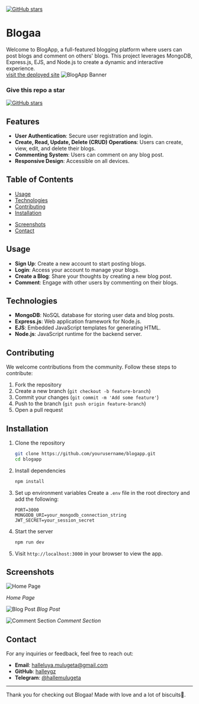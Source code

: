 [![GitHub stars](https://img.shields.io/github/stars/halleygz/Directed-project.svg?style=social&label=Star&maxAge=2592000)](https://github.com/halleygz/Directed-project/stargazers)
# Blogaa

Welcome to BlogApp, a full-featured blogging platform where users can post blogs and comment on others' blogs. This project leverages MongoDB, Express.js, EJS, and Node.js to create a dynamic and interactive experience.
<br>
[visit the deployed site](https://directed-project.onrender.com/)
![BlogApp Banner](https://github.com/halleygz/Directed-project/assets/98106633/0a7623c9-0cea-46ba-bd29-6d1927bc04d3)


### Give this repo a star
[![GitHub stars](https://img.shields.io/github/stars/halleygz/Directed-project.svg?style=social&label=Star&maxAge=2592000)](https://github.com/halleygz/Directed-project/stargazers)


## Features

- **User Authentication**: Secure user registration and login.
- **Create, Read, Update, Delete (CRUD) Operations**: Users can create, view, edit, and delete their blogs.
- **Commenting System**: Users can comment on any blog post.
- **Responsive Design**: Accessible on all devices.

## Table of Contents

- [Usage](#usage)
- [Technologies](#technologies)
- [Contributing](#contributing)
- [Installation](#installation)
<!-- - [License](#license) -->
- [Screenshots](#screenshots)
- [Contact](#contact)


## Usage

- **Sign Up**: Create a new account to start posting blogs.
- **Login**: Access your account to manage your blogs.
- **Create a Blog**: Share your thoughts by creating a new blog post.
- **Comment**: Engage with other users by commenting on their blogs.

## Technologies

- **MongoDB**: NoSQL database for storing user data and blog posts.
- **Express.js**: Web application framework for Node.js.
- **EJS**: Embedded JavaScript templates for generating HTML.
- **Node.js**: JavaScript runtime for the backend server.

## Contributing

We welcome contributions from the community. Follow these steps to contribute:

1. Fork the repository
2. Create a new branch (`git checkout -b feature-branch`)
3. Commit your changes (`git commit -m 'Add some feature'`)
4. Push to the branch (`git push origin feature-branch`)
5. Open a pull request

## Installation

1. Clone the repository
    ```bash
    git clone https://github.com/yourusername/blogapp.git
    cd blogapp
    ```

2. Install dependencies
    ```bash
    npm install
    ```

3. Set up environment variables
    Create a `.env` file in the root directory and add the following:
    ```plaintext
    PORT=3000
    MONGODB_URI=your_mongodb_connection_string
    JWT_SECRET=your_session_secret
    ```

4. Start the server
    ```bash
    npm run dev
    ```

5. Visit `http://localhost:3000` in your browser to view the app.

<!-- ## License

This project is licensed under the MIT License. See the [LICENSE](LICENSE) file for details. -->

## Screenshots

![Home Page](https://github.com/halleygz/Directed-project/assets/98106633/3357b63b-78d0-482e-99a7-3eec9aa07172)

*Home Page*

![Blog Post](https://github.com/halleygz/Directed-project/assets/98106633/bd76d29e-87cb-418c-9f28-06a783ffca1c)
*Blog Post*


![Comment Section](https://github.com/halleygz/Directed-project/assets/98106633/36a28da3-e893-4dfc-bf63-9b457799821c)
*Comment Section*


## Contact

For any inquiries or feedback, feel free to reach out:

- **Email**: halleluya.mulugeta@gmail.com
- **GitHub**: [halleygz](https://github.com/halleygz)
- **Telegram**: [@hallemulugeta](https://t.me/hallemulugeta)

---

Thank you for checking out Blogaa! Made with love and a lot of biscuits🍪.
